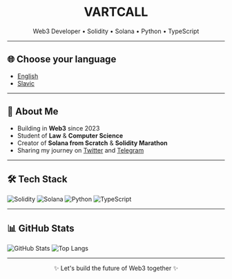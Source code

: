 <h1 align="center">VARTCALL</h1>
<p align="center">
  Web3 Developer • Solidity • Solana • Python • TypeScript
</p>

---

## 🌐 Choose your language
- [English](https://github.com/vartcall/vartcall/tree/english)
- [Slavic](https://github.com/vartcall/vartcall/tree/slavic)

---

## 🚀 About Me
- Building in **Web3** since 2023
- Student of **Law** & **Computer Science**
- Creator of **Solana from Scratch** & **Solidity Marathon**
- Sharing my journey on [Twitter](https://x.com/vartcall) and [Telegram](https://t.me/code_vartcall)

---

## 🛠 Tech Stack
![Solidity](https://img.shields.io/badge/Solidity-363636?logo=solidity&logoColor=white)
![Solana](https://img.shields.io/badge/Solana-9945FF?logo=solana&logoColor=white)
![Python](https://img.shields.io/badge/Python-3776AB?logo=python&logoColor=white)
![TypeScript](https://img.shields.io/badge/TypeScript-3178C6?logo=typescript&logoColor=white)

---

## 📊 GitHub Stats
![GitHub Stats](https://github-readme-stats.vercel.app/api?username=vartcall&show_icons=true&theme=radical)
![Top Langs](https://github-readme-stats.vercel.app/api/top-langs/?username=vartcall&layout=compact&theme=radical)

---

<p align="center">
  ✨ Let's build the future of Web3 together ✨
</p>
